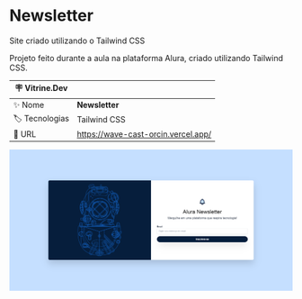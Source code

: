 # Newsletter
 Site criado utilizando o Tailwind CSS

Projeto feito durante a aula na plataforma Alura, criado utilizando Tailwind CSS.

| :placard: Vitrine.Dev |     |
| -------------  | --- |
| :sparkles: Nome        | **Newsletter**
| :label: Tecnologias |Tailwind CSS
| :rocket: URL         | https://wave-cast-orcin.vercel.app/

<!-- Inserir imagem com a #vitrinedev ao final do link -->
![](img/print.png)